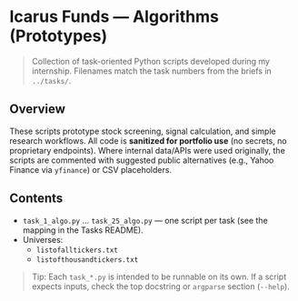# Icarus Funds — Algorithms (Prototypes)

> Collection of task-oriented Python scripts developed during my internship. Filenames match the task numbers from the briefs in `../tasks/`.

## Overview
These scripts prototype stock screening, signal calculation, and simple research workflows. All code is **sanitized for portfolio use** (no secrets, no proprietary endpoints). Where internal data/APIs were used originally, the scripts are commented with suggested public alternatives (e.g., Yahoo Finance via `yfinance`) or CSV placeholders.

## Contents
- `task_1_algo.py` … `task_25_algo.py` — one script per task (see the mapping in the Tasks README).
- Universes:
  - `listofalltickers.txt`
  - `listofthousandtickers.txt`

> Tip: Each `task_*.py` is intended to be runnable on its own. If a script expects inputs, check the top docstring or `argparse` section (`--help`).
